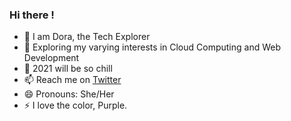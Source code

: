 ### Hi there !

- 🔭 I am Dora, the Tech Explorer
- 🌱 Exploring my varying interests in Cloud Computing and Web Development
- 👯 2021 will be so chill
- 📫 Reach me on [Twitter](https://twitter.com/tomisinlalude) 
- 😄 Pronouns: She/Her
- ⚡ I love the color, Purple.


